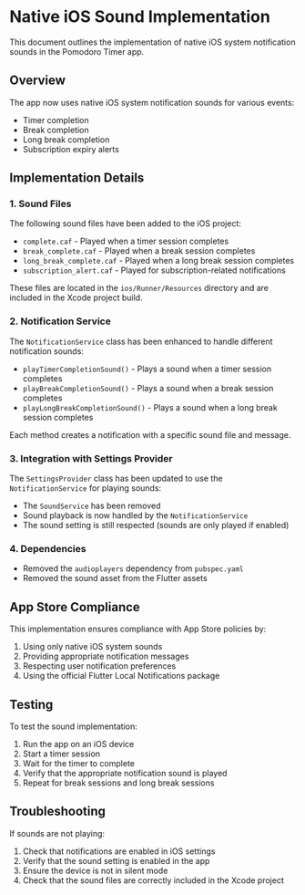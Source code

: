 # Native iOS Sound Implementation

This document outlines the implementation of native iOS system notification sounds in the Pomodoro Timer app.

## Overview

The app now uses native iOS system notification sounds for various events:
- Timer completion
- Break completion
- Long break completion
- Subscription expiry alerts

## Implementation Details

### 1. Sound Files

The following sound files have been added to the iOS project:
- `complete.caf` - Played when a timer session completes
- `break_complete.caf` - Played when a break session completes
- `long_break_complete.caf` - Played when a long break session completes
- `subscription_alert.caf` - Played for subscription-related notifications

These files are located in the `ios/Runner/Resources` directory and are included in the Xcode project build.

### 2. Notification Service

The `NotificationService` class has been enhanced to handle different notification sounds:

- `playTimerCompletionSound()` - Plays a sound when a timer session completes
- `playBreakCompletionSound()` - Plays a sound when a break session completes
- `playLongBreakCompletionSound()` - Plays a sound when a long break session completes

Each method creates a notification with a specific sound file and message.

### 3. Integration with Settings Provider

The `SettingsProvider` class has been updated to use the `NotificationService` for playing sounds:

- The `SoundService` has been removed
- Sound playback is now handled by the `NotificationService`
- The sound setting is still respected (sounds are only played if enabled)

### 4. Dependencies

- Removed the `audioplayers` dependency from `pubspec.yaml`
- Removed the sound asset from the Flutter assets

## App Store Compliance

This implementation ensures compliance with App Store policies by:

1. Using only native iOS system sounds
2. Providing appropriate notification messages
3. Respecting user notification preferences
4. Using the official Flutter Local Notifications package

## Testing

To test the sound implementation:
1. Run the app on an iOS device
2. Start a timer session
3. Wait for the timer to complete
4. Verify that the appropriate notification sound is played
5. Repeat for break sessions and long break sessions

## Troubleshooting

If sounds are not playing:
1. Check that notifications are enabled in iOS settings
2. Verify that the sound setting is enabled in the app
3. Ensure the device is not in silent mode
4. Check that the sound files are correctly included in the Xcode project 